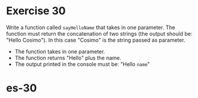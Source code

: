# Exercise 30

Write a function called `sayHelloName` that takes in one parameter. The function must return the concatenation of two strings (the output should be: "Hello Cosimo"). In this case "Cosimo" is the string passed as parameter.
* The function takes in one parameter.
* The function returns "Hello" plus the name.
* The output printed in the console must be: "Hello `name`"
# es-30
